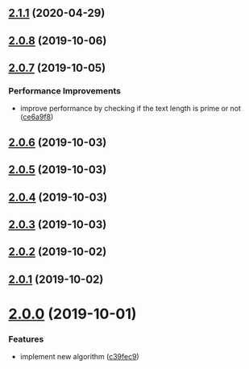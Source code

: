 ## [2.1.1](https://github.com/umutcanbolat/unrepeat/compare/v2.0.8...v2.1.1) (2020-04-29)



## [2.0.8](https://github.com/umutcanbolat/unrepeat/compare/v2.0.7...v2.0.8) (2019-10-06)



## [2.0.7](https://github.com/umutcanbolat/unrepeat/compare/v2.0.6...v2.0.7) (2019-10-05)


### Performance Improvements

* improve performance by checking if the text length is prime or not ([ce6a9f8](https://github.com/umutcanbolat/unrepeat/commit/ce6a9f8))



## [2.0.6](https://github.com/umutcanbolat/unrepeat/compare/v2.0.5...v2.0.6) (2019-10-03)



## [2.0.5](https://github.com/umutcanbolat/unrepeat/compare/v2.0.4...v2.0.5) (2019-10-03)



## [2.0.4](https://github.com/umutcanbolat/unrepeat/compare/v2.0.3...v2.0.4) (2019-10-03)



## [2.0.3](https://github.com/umutcanbolat/unrepeat/compare/v2.0.2...v2.0.3) (2019-10-03)



## [2.0.2](https://github.com/umutcanbolat/unrepeat/compare/v2.0.1...v2.0.2) (2019-10-02)



## [2.0.1](https://github.com/umutcanbolat/unrepeat/compare/2.0.0...v2.0.1) (2019-10-02)



# [2.0.0](https://github.com/umutcanbolat/unrepeat/compare/c39fec9...2.0.0) (2019-10-01)


### Features

* implement new algorithm ([c39fec9](https://github.com/umutcanbolat/unrepeat/commit/c39fec9))



